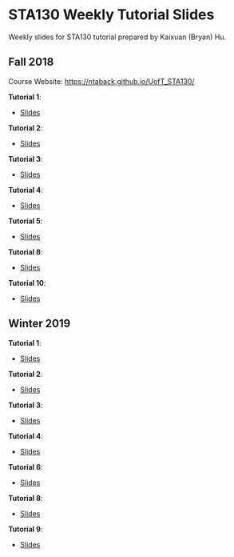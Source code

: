 # STA130 Weekly Tutorial Slides
Weekly slides for STA130 tutorial prepared by Kaixuan (Bryan) Hu.

## Fall 2018

Course Website: <a href="https://ntaback.github.io/UofT_STA130/">https://ntaback.github.io/UofT_STA130/</a>

**Tutorial 1**:
- <a href="https://github.com/kaixuan0623/STA130-Weekly-Tutorial-Slides/blob/master/sta130fall2018w1tut.pdf">Slides</a>

**Tutorial 2**: 
- <a href="https://github.com/kaixuan0623/STA130-Weekly-Tutorial-Slides/blob/master/sta130fall2018w2tut.pdf">Slides</a>

**Tutorial 3**:
- <a href="https://github.com/kaixuan0623/STA130-Weekly-Tutorial-Slides/blob/master/sta130fall2018w3tut.pdf">Slides</a>

**Tutorial 4**:
- <a href="https://github.com/kaixuan0623/STA130-Weekly-Tutorial-Slides/blob/master/sta130fall2018w4tut.pdf">Slides</a>

**Tutorial 5**: 
- <a href="https://github.com/kaixuan0623/STA130-Weekly-Tutorial-Slides/blob/master/sta130fall2018w5tut.pdf">Slides</a>

**Tutorial 8**: 
- <a href="https://github.com/kaixuan0623/STA130-Weekly-Tutorial-Slides/blob/master/sta130fall2018w8tut.pdf">Slides</a>

**Tutorial 10**: 
- <a href="https://github.com/kaixuan0623/STA130-Weekly-Tutorial-Slides/blob/master/sta130fall2018w10tut.pdf">Slides</a>


## Winter 2019

**Tutorial 1**:
- <a href="https://github.com/kaixuan0623/STA130-Weekly-Tutorial-Slides/blob/master/sta130winter2019w1tut.pdf">Slides</a>

**Tutorial 2**:
- <a href="https://github.com/kaixuan0623/STA130-Weekly-Tutorial-Slides/blob/master/sta130winter2019w2tut.pdf">Slides</a>

**Tutorial 3**:
- <a href="https://github.com/kaixuan0623/STA130-Weekly-Tutorial-Slides/blob/master/sta130winter2019w3tut.pdf">Slides</a>

**Tutorial 4**:
- <a href="https://github.com/kaixuan0623/STA130-Weekly-Tutorial-Slides/blob/master/sta130winter2019w4tut.pdf">Slides</a>

**Tutorial 6**:
- <a href="https://github.com/kaixuan0623/STA130-Weekly-Tutorial-Slides/blob/master/w6.pdf">Slides</a>

**Tutorial 8**:
- <a href="https://github.com/kaixuan0623/STA130-Weekly-Tutorial-Slides/blob/master/w8.pdf">Slides</a>

**Tutorial 9**:
- <a href="https://github.com/kaixuan0623/STA130-Weekly-Tutorial-Slides/blob/master/w9.pdf">Slides</a>
